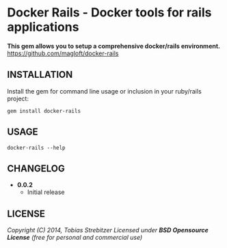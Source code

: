 Docker Rails - Docker tools for rails applications
==================================================

**This gem allows you to setup a comprehensive docker/rails environment.**
<https://github.com/magloft/docker-rails>


INSTALLATION
------------

Install the gem for command line usage or inclusion in your ruby/rails project:

    gem install docker-rails

USAGE
-----

    docker-rails --help

CHANGELOG
---------

* **0.0.2**
  * Initial release

LICENSE
-------

  _Copyright (C) 2014, Tobias Strebitzer_
  _Licensed under **BSD Opensource License** (free for personal and commercial use)_
